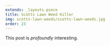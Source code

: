 ```yaml
---
extends: _layouts.piece
title: Scotts Lawn Weed Killer
img: scotts-lawn-weeds/scotts-lawn-weeds.jpg
order: 23
---
```


This post is *profoundly* interesting.
